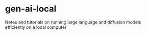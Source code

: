 # gen-ai-local
Notes and tutorials on running large language and diffusion models efficiently on a local computer
